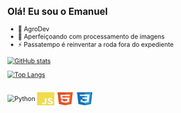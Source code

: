 ## Olá! Eu sou o Emanuel

- 🔭 AgroDev
- 🌱  Aperfeiçoando com processamento de imagens
- ⚡ Passatempo é reinventar a roda fora do expediente 

[![GitHub stats](https://github-readme-stats.vercel.app/api?username=Bet4Arrio&count_private=true&show_icons=true&theme=tokyonight&locale=pt-br&include_all_commits=true&hide=issues)](https://github.com/Bet4Arrio/)

[![Top Langs](https://github-readme-stats.vercel.app/api/top-langs/?username=Bet4Arrio&locale=pt-br&theme=tokyonight&layout=compact)](https://github.com/Bet4Arrio)

<div style="display: inline_block"><br>
  <img align="center" alt="Python" height="30" width="40" src="https://cdn.jsdelivr.net/gh/devicons/devicon/icons/python/python-original.svg" />
  <img align="center" alt= "Js" height="30" width="40" src="https://raw.githubusercontent.com/devicons/devicon/master/icons/javascript/javascript-plain.svg">
  <img align="center" alt="HTML" height="30" width="40" src="https://raw.githubusercontent.com/devicons/devicon/master/icons/html5/html5-original.svg">
  <img align="center" alt="CSS" height="30" width="40" src="https://raw.githubusercontent.com/devicons/devicon/master/icons/css3/css3-original.svg">
  
 

</div>

##



  
